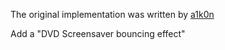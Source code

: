 The original implementation was written by [a1k0n](https://www.a1k0n.net/2021/01/13/optimizing-donut.html)

Add a "DVD Screensaver bouncing effect"
